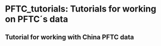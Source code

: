 
# PFTC_tutorials: Tutorials for working on PFTC´s data
## Tutorial for working with China PFTC data


